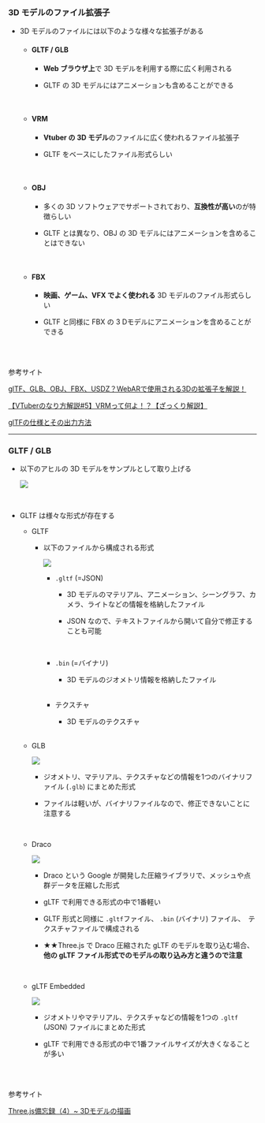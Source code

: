 ### 3D モデルのファイル拡張子

- 3D モデルのファイルには以下のような様々な拡張子がある

    - #### GLTF / GLB

        - **Web ブラウザ上**で 3D モデルを利用する際に広く利用される

        - GLTF の 3D モデルにはアニメーションも含めることができる
    
    <br>

    - #### VRM

        - **Vtuber の 3D モデル**のファイルに広く使われるファイル拡張子

        - GLTF をベースにしたファイル形式らしい

    <br>

    - #### OBJ

        - 多くの 3D ソフトウェアでサポートされており、**互換性が高い**のが特徴らしい

        - GLTF とは異なり、OBJ の 3D モデルにはアニメーションを含めることはできない

    <br>

    - #### FBX

        - **映画、ゲーム、VFX でよく使われる** 3D モデルのファイル形式らしい

        - GLTF と同様に FBX の 3 Dモデルにアニメーションを含めることができる

<br>
<br>

参考サイト

[glTF、GLB、OBJ、FBX、USDZ？WebARで使用される3Dの拡張子を解説！](https://webar-lab.palanar.com/column/3d-kakuchoshi/)

[【VTuberのなり方解説#5】VRMって何よ！？【ざっくり解説】](https://takaaki-hobby-blog.com/unity/what_vrm/)

[glTFの仕様とその出力方法](https://www.codegrid.net/articles/2018-gltf-1/)

---

### GLTF / GLB

- 以下のアヒルの 3D モデルをサンプルとして取り上げる

    <img src="./img/GLTF-Duck-Sample_1.gif" />

<br>

- GLTF は様々な形式が存在する

    - GLTF

        - 以下のファイルから構成される形式

            <img src="./img/GLTF-GLTF_1.png" />

            <br>

            - `.gltf` (=JSON)

                - 3D モデルのマテリアル、アニメーション、シーングラフ、カメラ、ライトなどの情報を格納したファイル
                
                - JSON なので、テキストファイルから開いて自分で修正することも可能

            <br>

            - `.bin` (=バイナリ)

                - 3D モデルのジオメトリ情報を格納したファイル

            <br>

            - テクスチャ

                - 3D モデルのテクスチャ

    <br>

    - GLB

        <img src="./img/GLTF-GLB_1.png" />

        <br>

        - ジオメトリ、マテリアル、テクスチャなどの情報を1つのバイナリファイル (`.glb`) にまとめた形式

        - ファイルは軽いが、バイナリファイルなので、修正できないことに注意する

    <br>

    - Draco

        <img src="./img/GLTF-Draco_1.png" />

        <br>

        - Draco という Google が開発した圧縮ライブラリで、メッシュや点群データを圧縮した形式

        - gLTF で利用できる形式の中で1番軽い

        - GLTF 形式と同様に `.gltf`ファイル、 `.bin` (バイナリ) ファイル、　テクスチャファイルで構成される

        - ★★Three.js で Draco 圧縮された gLTF のモデルを取り込む場合、**他の gLTF ファイル形式でのモデルの取り込み方と違うので注意**

    <br>

    - gLTF Embedded

        <img src="./img/GLTF-Embedded_1.png" />

        <br>

        - ジオメトリやマテリアル、テクスチャなどの情報を1つの `.gltf` (JSON) ファイルにまとめた形式

        - gLTF で利用できる形式の中で1番ファイルサイズが大きくなることが多い

<br>
<br>

参考サイト

[Three.js備忘録（4）~ 3Dモデルの描画](https://koro-koro.com/threejs-no4/#chapter-5)